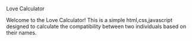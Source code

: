 
Love Calculator 

Welcome to the Love Calculator! This is a simple html,css,javascript designed to calculate the compatibility between two individuals based on their names.
